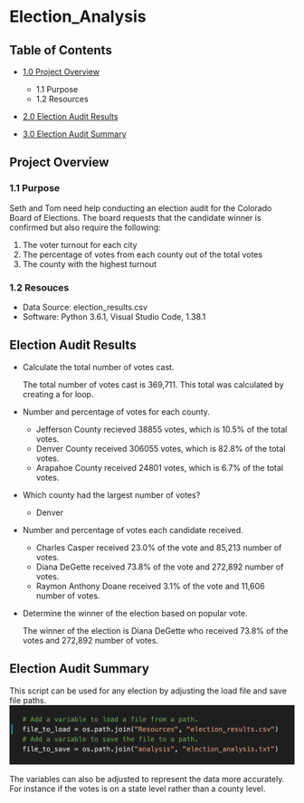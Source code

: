 # Election_Analysis

## Table of Contents
- [1.0 Project Overview](#Project-Overview)
  * 1.1 Purpose
  * 1.2 Resources
- [2.0 Election Audit Results](#Election-Audit-Results)

- [3.0 Election Audit Summary](#Election-Audit-Summary)

<a name="Project-Overview"></a>
## Project Overview
### 1.1 Purpose
Seth and Tom need help conducting an election audit for the Colorado Board of Elections. The board requests that the candidate winner is confirmed but also require the following:
 1. The voter turnout for each city
 2. The percentage of votes from each county out of the total votes
 3. The county with the highest turnout

### 1.2 Resouces
- Data Source: election_results.csv
- Software: Python 3.6.1, Visual Studio Code, 1.38.1

<a name="Election-Audit-Results"></a>
## Election Audit Results
* Calculate the total number of votes cast.
  
  The total number of votes cast is 369,711. This total was calculated by creating a for loop. 
  
* Number and percentage of votes for each county. 
  
  - Jefferson County recieved 38855 votes, which is 10.5% of the total votes. 
  - Denver County received 306055 votes, which is 82.8% of the total votes.
  - Arapahoe County received 24801 votes, which is 6.7% of the total votes. 
  
* Which county had the largest number of votes?
  - Denver
 
* Number and percentage of votes each candidate received. 
  - Charles Casper received 23.0% of the vote and 85,213 number of votes.
  - Diana DeGette received 73.8% of the vote and 272,892 number of votes.
  - Raymon Anthony Doane received 3.1% of the vote and 11,606 number of votes.
  
* Determine the winner of the election based on popular vote.

  The winner of the election is Diana DeGette who received 73.8% of the votes and 272,892 number of votes. 


<a name="Election-Audit-Summary"></a>
## Election Audit Summary

This script can be used for any election by adjusting the load file and save file paths. 
![alt text](Resources/Load_Save_File.png)

The variables can also be adjusted to represent the data more accurately. For instance if the votes is on a state level rather than a county level. 

